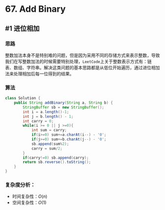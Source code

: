 # 67. Add Binary

## #1 进位相加

### 思路

整数加法本身不是特别难的问题，但是因为采用不同的存储方式来表示整数，导致我们在写整数加法的时候需要特别处理，`LeetCode`上关于整数表示方式有：链表、数组、字符串。解决这类问题的基本思路都是从低位开始遍历，通过进位相加法来处理相加后每一位得到的结果。

### 算法

```java
class Solution {
    public String addBinary(String a, String b) {
        StringBuffer sb = new StringBuffer();
        int i = a.length()-1;
        int j = b.length() - 1;
        int carry = 0;
        while(i >= 0 || j >=0){
            int sum = carry;
            if(i>=0) sum+=a.charAt(i--) - '0';
            if(j>=0) sum+=b.charAt(j--) - '0';
            sb.append(sum%2);
            carry = sum/2;
        }
        if(carry!=0) sb.append(carry);
        return sb.reverse().toString();
    }
}
```

### 复杂度分析：

- 时间复杂性：$O(n)$
- 空间复杂性：$O(1)$

